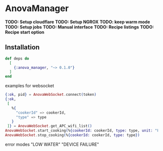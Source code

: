 # AnovaManager

**TODO: Setup cloudflare**
**TODO: Setup NGROX**
**TODO: keep warm mode**
**TODO: Setup jobs**
**TODO: Manual interface**
**TODO: Recipe listings**
**TODO: Recipe start option**

## Installation

```elixir
def deps do
  [
    {:anova_manager, "~> 0.1.0"}
  ]
end
```

examples for websocket

```elixir
{:ok, pid} = AnovaWebSocket.connect(token)
{:ok,
 [
   %{
     "cookerId" => cookerId,
     "type" => type
   }
 ]} = AnovaWebSocket.get_APC_wifi_list()
AnovaWebSocket.start_cooking(%{cookerId: cookerId, type: type, unit: "F", targetTemperature: 135, timer: 60})
AnovaWebSocket.stop_cooking(%{cookerId: cookerId, type: type})
```

error modes
"LOW WATER"
"DEVICE FAILURE"